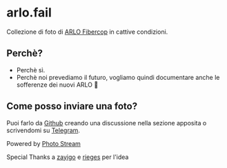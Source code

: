 

# arlo.fail

Collezione di foto di [ARLO Fibercop](https://fibra.click/fibercop/) in cattive condizioni.

## Perchè?
- Perchè sì.
- Perchè noi prevediamo il futuro, vogliamo quindi documentare anche le sofferenze dei nuovi ARLO 🥺

## Come posso inviare una foto?

Puoi farlo da [Github](https://github.com/dark-vex/arlo.fail/discussions) creando una discussione nella sezione apposita o scrivendomi su [Telegram](https://t.me/DarkVex).

Powered by [Photo Stream](https://github.com/maxvoltar/photo-stream)

Special Thanks a [zayigo](https://github.com/zayigo/pfs.fail) e [rieges](https://forum.fibra.click/u/rieges) per l'idea
